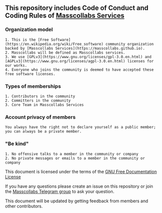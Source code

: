 ## This repository includes Code of Conduct and Coding Rules of [Masscollabs Services](https://masscollabs.github.io/)

### Organization model
    1. This is the [Free Software](https://en.wikipedia.org/wiki/Free_software) community organization backed by [Masscollabs Services](https://masscollabs.github.io).
    2. Masscollabs will be defined as Masscollabs services.
    3. We use [GPLv3](https://www.gnu.org/licenses/gpl-3.0.en.html) and [AGPLv3](https://www.gnu.org/licenses/agpl-3.0.en.html) licenses for our works.
    4. Everyone who joins the community is deemed to have accepted these free software licenses.
### Types of memberships
    1. Contributors in the community
    2. Committers in the community
    3. Core Team in Masscollabs Services
### Account privacy of members
    You always have the right not to declare yourself as a public member; you can always be a private member.
### "Be kind"
    1. No offensive talks to a member in the community or company 
    2. No private messages or emails to a member in the community or company

This document is licensed under the terms of the [GNU Free Documentation License](https://www.gnu.org/licenses/fdl-1.3.en.html)                                              
                                                                                       
If you have any questions please create an issue on this repository or join the [Masscollabs Telegram group](https://t.me/masscollabs) to ask your question.                 
                                                                                       
This document will be updated by getting feedback from members and other contributors.     
    